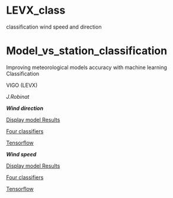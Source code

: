 # LEVX_class
classification wind speed and direction
# Model_vs_station_classification


Improving meteorological models accuracy with machine learning Classification

VIGO (LEVX)

*J.Robinat*

***Wind direction***

[Display model Results](https://github.com/granantuin/LEVX_class/blob/master/Display_data_model_label_dir.ipynb)

[Four classifiers](https://github.com/granantuin/LEVX_class/blob/master/four_class_LEVX_dir.ipynb)

[Tensorflow](https://github.com/granantuin/LEVX_class/blob/master/tensorflow_label_LEVX_dir.ipynb)

***Wind speed***

[Display model Results](https://github.com/granantuin/LEVX_class/blob/master/Display_data_model_label_spd.ipynb)

[Four classifiers](https://github.com/granantuin/LEVX_class/blob/master/four_class_label_LEVX_spd.ipynb)

[Tensorflow](https://github.com/granantuin/LEVX_class/blob/master/tensorflow_label_LEVX_spd.ipynb)

